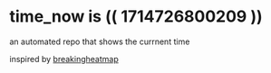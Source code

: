 # time_now is (( 1714726800209 ))

an automated repo that shows the currnent time

inspired by [breakingheatmap](https://github.com/breakingheatmap/breakingheatmap)